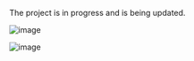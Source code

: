 The project is in progress and is being updated.

![image](https://user-images.githubusercontent.com/36261710/236983149-981d742a-efbe-4360-b3de-bdf1647eda9a.png)

![image](https://user-images.githubusercontent.com/36261710/236983197-d21959ee-6772-4eaa-98f0-343ad4e57b17.png)
